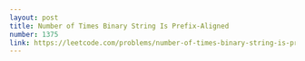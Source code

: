 ```yaml
---
layout: post
title: Number of Times Binary String Is Prefix-Aligned
number: 1375
link: https://leetcode.com/problems/number-of-times-binary-string-is-prefix-aligned
---
```


